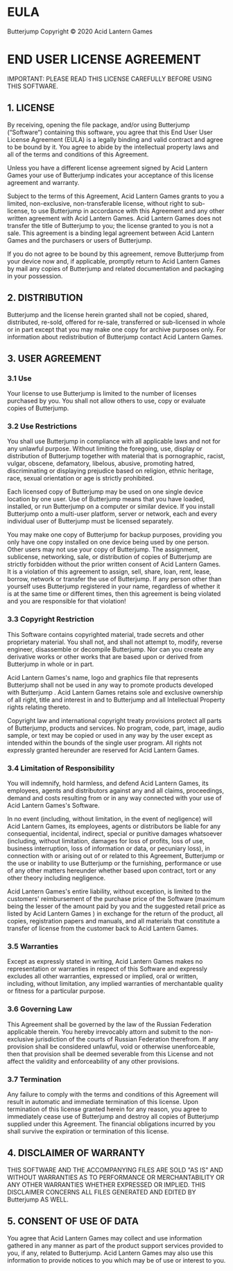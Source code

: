 # EULA

Butterjump
Copyright &copy; 2020 Acid Lantern Games

# END USER LICENSE AGREEMENT

IMPORTANT: PLEASE READ THIS LICENSE CAREFULLY BEFORE USING THIS SOFTWARE.

## 1. LICENSE

By receiving, opening the file package, and/or using Butterjump (“Software“) containing this software, you agree that this End User User License Agreement (EULA) is a legally binding and valid contract and agree to be bound by it. You agree to abide by the intellectual property laws and all of the terms and conditions of this Agreement.

Unless you have a different license agreement signed by Acid Lantern Games your use of Butterjump indicates your acceptance of this license agreement and warranty.

Subject to the terms of this Agreement, Acid Lantern Games grants to you a limited, non-exclusive, non-transferable license, without right to sub-license, to use Butterjump in accordance with this Agreement and any other written agreement with Acid Lantern Games. Acid Lantern Games does not transfer the title of Butterjump to you; the license granted to you is not a sale. This agreement is a binding legal agreement between Acid Lantern Games and the purchasers or users of Butterjump.

If you do not agree to be bound by this agreement, remove Butterjump from your device now and, if applicable, promptly return to Acid Lantern Games by mail any copies of Butterjump and related documentation and packaging in your possession.

## 2. DISTRIBUTION

Butterjump and the license herein granted shall not be copied, shared, distributed, re-sold, offered for re-sale, transferred or sub-licensed in whole or in part except that you may make one copy for archive purposes only. For information about redistribution of Butterjump contact Acid Lantern Games.

## 3. USER AGREEMENT

### 3.1 Use

Your license to use Butterjump is limited to the number of licenses purchased by you. You shall not allow others to use, copy or evaluate copies of Butterjump.

### 3.2 Use Restrictions

You shall use Butterjump in compliance with all applicable laws and not for any unlawful purpose. Without limiting the foregoing, use, display or distribution of Butterjump together with material that is pornographic, racist, vulgar, obscene, defamatory, libelous, abusive, promoting hatred, discriminating or displaying prejudice based on religion, ethnic heritage, race, sexual orientation or age is strictly prohibited.

Each licensed copy of Butterjump may be used on one single device location by one user. Use of Butterjump means that you have loaded, installed, or run Butterjump on a computer or similar device. If you install Butterjump onto a multi-user platform, server or network, each and every individual user of Butterjump must be licensed separately.

You may make one copy of Butterjump for backup purposes, providing you only have one copy installed on one device being used by one person. Other users may not use your copy of Butterjump. The assignment, sublicense, networking, sale, or distribution of copies of Butterjump are strictly forbidden without the prior written consent of Acid Lantern Games. It is a violation of this agreement to assign, sell, share, loan, rent, lease, borrow, network or transfer the use of Butterjump. If any person other than yourself uses Butterjump registered in your name, regardless of whether it is at the same time or different times, then this agreement is being violated and you are responsible for that violation!

### 3.3 Copyright Restriction

This Software contains copyrighted material, trade secrets and other proprietary material. You shall not, and shall not attempt to, modify, reverse engineer, disassemble or decompile Butterjump. Nor can you create any derivative works or other works that are based upon or derived from Butterjump in whole or in part.

Acid Lantern Games's name, logo and graphics file that represents Butterjump shall not be used in any way to promote products developed with Butterjump . Acid Lantern Games retains sole and exclusive ownership of all right, title and interest in and to Butterjump and all Intellectual Property rights relating thereto.

Copyright law and international copyright treaty provisions protect all parts of Butterjump, products and services. No program, code, part, image, audio sample, or text may be copied or used in any way by the user except as intended within the bounds of the single user program. All rights not expressly granted hereunder are reserved for Acid Lantern Games.

### 3.4 Limitation of Responsibility

You will indemnify, hold harmless, and defend Acid Lantern Games, its employees, agents and distributors against any and all claims, proceedings, demand and costs resulting from or in any way connected with your use of Acid Lantern Games's Software.

In no event (including, without limitation, in the event of negligence) will Acid Lantern Games, its employees, agents or distributors be liable for any consequential, incidental, indirect, special or punitive damages whatsoever (including, without limitation, damages for loss of profits, loss of use, business interruption, loss of information or data, or pecuniary loss), in connection with or arising out of or related to this Agreement, Butterjump or the use or inability to use Butterjump or the furnishing, performance or use of any other matters hereunder whether based upon contract, tort or any other theory including negligence.

Acid Lantern Games's entire liability, without exception, is limited to the customers' reimbursement of the purchase price of the Software (maximum being the lesser of the amount paid by you and the suggested retail price as listed by Acid Lantern Games ) in exchange for the return of the product, all copies, registration papers and manuals, and all materials that constitute a transfer of license from the customer back to Acid Lantern Games.

### 3.5 Warranties

Except as expressly stated in writing, Acid Lantern Games makes no representation or warranties in respect of this Software and expressly excludes all other warranties, expressed or implied, oral or written, including, without limitation, any implied warranties of merchantable quality or fitness for a particular purpose.

### 3.6 Governing Law

This Agreement shall be governed by the law of the Russian Federation applicable therein. You hereby irrevocably attorn and submit to the non-exclusive jurisdiction of the courts of Russian Federation therefrom. If any provision shall be considered unlawful, void or otherwise unenforceable, then that provision shall be deemed severable from this License and not affect the validity and enforceability of any other provisions.

### 3.7 Termination

Any failure to comply with the terms and conditions of this Agreement will result in automatic and immediate termination of this license. Upon termination of this license granted herein for any reason, you agree to immediately cease use of Butterjump and destroy all copies of Butterjump supplied under this Agreement. The financial obligations incurred by you shall survive the expiration or termination of this license.

## 4. DISCLAIMER OF WARRANTY

THIS SOFTWARE AND THE ACCOMPANYING FILES ARE SOLD "AS IS" AND WITHOUT WARRANTIES AS TO PERFORMANCE OR MERCHANTABILITY OR ANY OTHER WARRANTIES WHETHER EXPRESSED OR IMPLIED. THIS DISCLAIMER CONCERNS ALL FILES GENERATED AND EDITED BY Butterjump AS WELL.

## 5. CONSENT OF USE OF DATA

You agree that Acid Lantern Games may collect and use information gathered in any manner as part of the product support services provided to you, if any, related to Butterjump. Acid Lantern Games may also use this information to provide notices to you which may be of use or interest to you.
